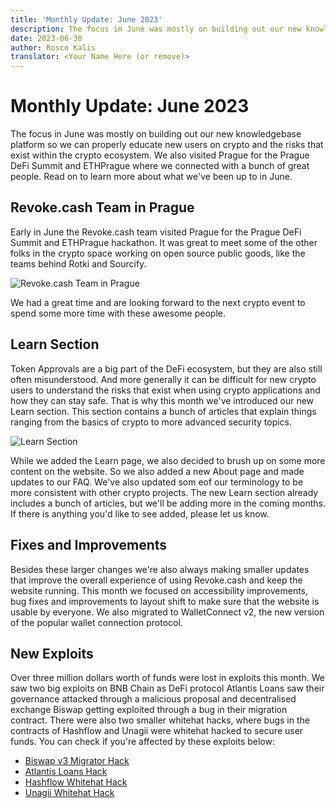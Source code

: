 ```yaml
---
title: 'Monthly Update: June 2023'
description: The focus in June was mostly on building out our new knowledgebase platform so we can properly educate new users on crypto and the risks that exist within the crypto ecosystem. We also visited Prague for the Prague DeFi Summit and ETHPrague.
date: 2023-06-30
author: Rosco Kalis
translator: <Your Name Here (or remove)>
---
```


# Monthly Update: June 2023

The focus in June was mostly on building out our new knowledgebase platform so we can properly educate new users on crypto and the risks that exist within the crypto ecosystem. We also visited Prague for the Prague DeFi Summit and ETHPrague where we connected with a bunch of great people. Read on to learn more about what we've been up to in June.

## Revoke.cash Team in Prague

Early in June the Revoke.cash team visited Prague for the Prague DeFi Summit and ETHPrague hackathon. It was great to meet some of the other folks in the crypto space working on open source public goods, like the teams behind Rotki and Sourcify.

![Revoke.cash Team in Prague](/assets/images/blog/2023/monthly-update-june/ethprague.jpg)

We had a great time and are looking forward to the next crypto event to spend some more time with these awesome people.

## Learn Section

Token Approvals are a big part of the DeFi ecosystem, but they are also still often misunderstood. And more generally it can be difficult for new crypto users to understand the risks that exist when using crypto applications and how they can stay safe. That is why this month we've introduced our new Learn section. This section contains a bunch of articles that explain things ranging from the basics of crypto to more advanced security topics.

![Learn Section](/assets/images/blog/2023/monthly-update-june/learn-section.png)

While we added the Learn page, we also decided to brush up on some more content on the website. So we also added a new About page and made updates to our FAQ. We've also updated som eof our terminology to be more consistent with other crypto projects. The new Learn section already includes a bunch of articles, but we'll be adding more in the coming months. If there is anything you'd like to see added, please let us know.

## Fixes and Improvements

Besides these larger changes we're also always making smaller updates that improve the overall experience of using Revoke.cash and keep the website running. This month we focused on accessibility improvements, bug fixes and improvements to layout shift to make sure that the website is usable by everyone. We also migrated to WalletConnect v2, the new version of the popular wallet connection protocol.

## New Exploits

Over three million dollars worth of funds were lost in exploits this month. We saw two big exploits on BNB Chain as DeFi protocol Atlantis Loans saw their governance attacked through a malicious proposal and decentralised exchange Biswap getting exploited through a bug in their migration contract. There were also two smaller whitehat hacks, where bugs in the contracts of Hashflow and Unagii were whitehat hacked to secure user funds. You can check if you're affected by these exploits below:

- [Biswap v3 Migrator Hack](/exploits/biswap-migrator)
- [Atlantis Loans Hack](/exploits/atlantis-loans)
- [Hashflow Whitehat Hack](/exploits/hashflow)
- [Unagii Whitehat Hack](/exploits/unagii)
